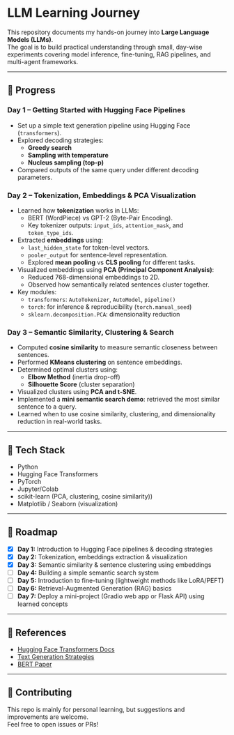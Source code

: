 # LLM Learning Journey

This repository documents my hands-on journey into **Large Language Models (LLMs)**.  
The goal is to build practical understanding through small, day-wise experiments covering model inference, fine-tuning, RAG pipelines, and multi-agent frameworks.

---

## 📅 Progress

### **Day 1 – Getting Started with Hugging Face Pipelines**
- Set up a simple text generation pipeline using Hugging Face (`transformers`).
- Explored decoding strategies:
  - **Greedy search**
  - **Sampling with temperature**
  - **Nucleus sampling (top-p)**
- Compared outputs of the same query under different decoding parameters.

### **Day 2 – Tokenization, Embeddings & PCA Visualization**
- Learned how **tokenization** works in LLMs:
  - BERT (WordPiece) vs GPT-2 (Byte-Pair Encoding).
  - Key tokenizer outputs: `input_ids`, `attention_mask`, and `token_type_ids`.
- Extracted **embeddings** using:
  - `last_hidden_state` for token-level vectors.
  - `pooler_output` for sentence-level representation.
  - Explored **mean pooling** vs **CLS pooling** for different tasks.
- Visualized embeddings using **PCA (Principal Component Analysis)**:
  - Reduced 768-dimensional embeddings to 2D.
  - Observed how semantically related sentences cluster together.
- Key modules:  
  - `transformers`: `AutoTokenizer`, `AutoModel`, `pipeline()`  
  - `torch`: for inference & reproducibility (`torch.manual_seed`)  
  - `sklearn.decomposition.PCA`: dimensionality reduction

### **Day 3 – Semantic Similarity, Clustering & Search**
- Computed **cosine similarity** to measure semantic closeness between sentences.
- Performed **KMeans clustering** on sentence embeddings.
- Determined optimal clusters using:
  - **Elbow Method** (inertia drop-off)
  - **Silhouette Score** (cluster separation)
- Visualized clusters using **PCA and t-SNE**.
- Implemented a **mini semantic search demo**: retrieved the most similar sentence to a query.
- Learned when to use cosine similarity, clustering, and dimensionality reduction in real-world tasks.

---

## 🔧 Tech Stack
- Python
- Hugging Face Transformers
- PyTorch
- Jupyter/Colab
- scikit-learn (PCA, clustering, cosine similarity))
- Matplotlib / Seaborn (visualization)
---

## 🚀 Roadmap
- [x] **Day 1:** Introduction to Hugging Face pipelines & decoding strategies  
- [x] **Day 2:** Tokenization, embeddings extraction & visualization  
- [x] **Day 3:** Semantic similarity & sentence clustering using embeddings  
- [ ] **Day 4:** Building a simple semantic search system  
- [ ] **Day 5:** Introduction to fine-tuning (lightweight methods like LoRA/PEFT)  
- [ ] **Day 6:** Retrieval-Augmented Generation (RAG) basics  
- [ ] **Day 7:** Deploy a mini-project (Gradio web app or Flask API) using learned concepts

---

## 📖 References
- [Hugging Face Transformers Docs](https://huggingface.co/docs/transformers)  
- [Text Generation Strategies](https://huggingface.co/docs/transformers/main/en/generation_strategies)  
- [BERT Paper](https://arxiv.org/abs/1810.04805)
  
---

## 🤝 Contributing
This repo is mainly for personal learning, but suggestions and improvements are welcome.  
Feel free to open issues or PRs!
